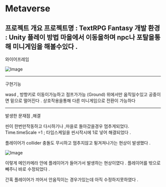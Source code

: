 # Metaverse

프로젝트 개요
프로젝트명 : TextRPG Fantasy
개발 환경 : Unity
플레이 방법
마을에서 이동을하며 npc나 포탈을통해 미니게임을 해볼수있다 .
----------------------------------------------------------


와이어프레임


![Image](https://github.com/user-attachments/assets/fb273b69-4ff0-494a-8cc1-73de6df0d2d5)



----------------------------------------------------------
구현기능 

wasd , 방향키로 이동이가능하고 점프가가능 
(Ground) 위에서만 움직일수있고 공중이면 밑으로 떨어진다 .
상호작용을통해 다른 미니게임으로 전환이 가능하다 


----------
발생한 문재점 ,해결

씬이 한번만작동하고 다시하기나 ,마을로 돌아갔을경우 멈추게되었다.
Time.timeScale =1 ;  타임스케일을 씬시작시에 1로 넣어 해결되었다 .

플레이어가 collider 충돌도 무시하고 멈추지않고 튕겨져나가는 현상이 발생했다 .

![Image](https://github.com/user-attachments/assets/689a66fb-2a90-4a95-8c94-d8bcac309fa9)


이렇게 메인카메라 안에 플레이어가 들어가서 발생하는 현상이였다 .
플레이어를 밖으로 빼주니 바로 수정되었다 .

간혹 플레이어가 끼어서 안움직이는 경우가있는데 아직 수정하지못하였다 .
